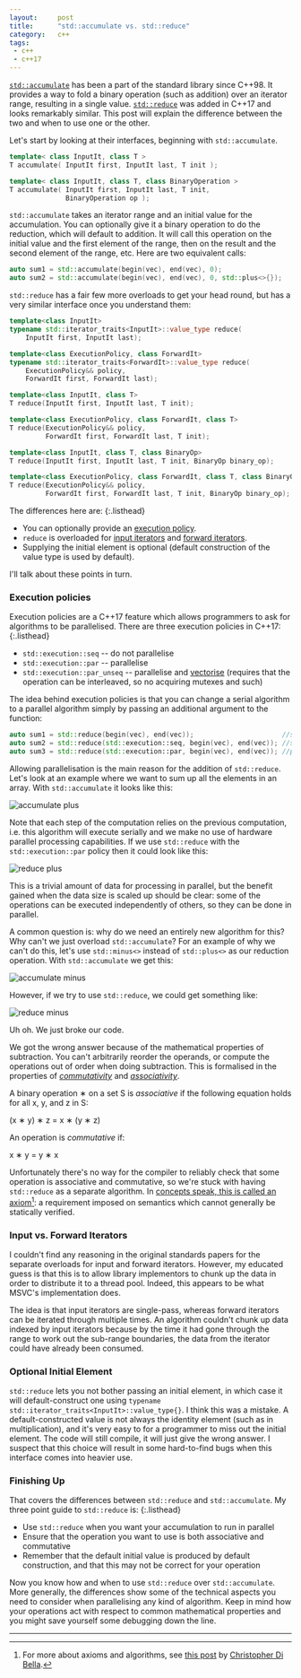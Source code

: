 ```yaml
---
layout:     post
title:      "std::accumulate vs. std::reduce"
category:   c++
tags:
 - c++
 - c++17
---
```


[`std::accumulate`](http://en.cppreference.com/w/cpp/algorithm/accumulate) has been a part of the standard library since C++98. It provides a way to fold a binary operation (such as addition) over an iterator range, resulting in a single value. [`std::reduce`](http://en.cppreference.com/w/cpp/algorithm/reduce) was added in C++17 and looks remarkably similar. This post will explain the difference between the two and when to use one or the other. 

Let's start by looking at their interfaces, beginning with `std::accumulate`.

```cpp
template< class InputIt, class T >
T accumulate( InputIt first, InputIt last, T init );

template< class InputIt, class T, class BinaryOperation >
T accumulate( InputIt first, InputIt last, T init,
              BinaryOperation op );
```

`std::accumulate` takes an iterator range and an initial value for the accumulation. You can optionally give it a binary operation to do the reduction, which will default to addition. It will call this operation on the initial value and the first element of the range, then on the result and the second element of the range, etc. Here are two equivalent calls:

```cpp
auto sum1 = std::accumulate(begin(vec), end(vec), 0);
auto sum2 = std::accumulate(begin(vec), end(vec), 0, std::plus<>{});
```

`std::reduce` has a fair few more overloads to get your head round, but has a very similar interface once you understand them:

```cpp
template<class InputIt>
typename std::iterator_traits<InputIt>::value_type reduce(
    InputIt first, InputIt last);

template<class ExecutionPolicy, class ForwardIt>
typename std::iterator_traits<ForwardIt>::value_type reduce(
    ExecutionPolicy&& policy,
    ForwardIt first, ForwardIt last);

template<class InputIt, class T>
T reduce(InputIt first, InputIt last, T init);

template<class ExecutionPolicy, class ForwardIt, class T>
T reduce(ExecutionPolicy&& policy,
         ForwardIt first, ForwardIt last, T init);

template<class InputIt, class T, class BinaryOp>
T reduce(InputIt first, InputIt last, T init, BinaryOp binary_op);

template<class ExecutionPolicy, class ForwardIt, class T, class BinaryOp>
T reduce(ExecutionPolicy&& policy,
         ForwardIt first, ForwardIt last, T init, BinaryOp binary_op);
```

The differences here are:
{:.listhead}

- You can optionally provide an [execution policy](http://en.cppreference.com/w/cpp/algorithm/execution_policy_tag_t).
- `reduce` is overloaded for [input iterators](http://en.cppreference.com/w/cpp/concept/InputIterator) and [forward iterators](http://en.cppreference.com/w/cpp/concept/ForwardIterator).
- Supplying the initial element is optional (default construction of the value type is used by default).

I'll talk about these points in turn.

### Execution policies

Execution policies are a C++17 feature which allows programmers to ask for algorithms to be parallelised. There are three execution policies in C++17:
{:.listhead}

- `std::execution::seq` -- do not parallelise
- `std::execution::par` -- parallelise
- `std::execution::par_unseq` -- parallelise and [vectorise](https://en.wikipedia.org/wiki/Automatic_vectorization) (requires that the operation can be interleaved, so no acquiring mutexes and such)

The idea behind execution policies is that you can change a serial algorithm to a parallel algorithm simply by passing an additional argument to the function:

```cpp
auto sum1 = std::reduce(begin(vec), end(vec));                      //sequential
auto sum2 = std::reduce(std::execution::seq, begin(vec), end(vec)); //sequential
auto sum3 = std::reduce(std::execution::par, begin(vec), end(vec)); //parallel
```

Allowing parallelisation is the main reason for the addition of `std::reduce`. Let's look at an example where we want to sum up all the elements in an array. With `std::accumulate` it looks like this:

![accumulate plus](/assets/reduce/fig1.png)

Note that each step of the computation relies on the previous computation, i.e. this algorithm will execute serially and we make no use of hardware parallel processing capabilities. If we use `std::reduce` with the `std::execution::par` policy then it could look like this:

![reduce plus](/assets/reduce/fig2.png)

This is a trivial amount of data for processing in parallel, but the benefit gained when the data size is scaled up should be clear: some of the operations can be executed independently of others, so they can be done in parallel.

A common question is: why do we need an entirely new algorithm for this? Why can't we just overload `std::accumulate`? For an example of why we can't do this, let's use `std::minus<>` instead of `std::plus<>` as our reduction operation. With `std::accumulate` we get this:

![accumulate minus](/assets/reduce/fig3.png)

However, if we try to use `std::reduce`, we could get something like:

![reduce minus](/assets/reduce/fig4.png)

Uh oh. We just broke our code.

We got the wrong answer because of the mathematical properties of subtraction. You can't arbitrarily reorder the operands, or compute the operations out of order when doing subtraction. This is formalised in the properties of [_commutativity_](https://en.wikipedia.org/wiki/Commutative_property) and [_associativity_](https://en.wikipedia.org/wiki/Associative_property).

A binary operation &lowast; on a set S is _associative_ if the following equation holds for all x, y, and z in S:

(x &lowast; y) &lowast; z = x &lowast; (y &lowast; z)

An operation is _commutative_ if:

x &lowast; y = y &lowast; x

Unfortunately there's no way for the compiler to reliably check that some operation is associative and commutative, so we're stuck with having `std::reduce` as a separate algorithm. In [concepts speak, this is called an axiom](http://stroustrup.com/sle2011-concepts.pdf)[^1]: a requirement imposed on semantics which cannot generally be statically verified.

### Input vs. Forward Iterators

I couldn't find any reasoning in the original standards papers for the separate overloads for input and forward iterators. However, my educated guess is that this is to allow library implementors to chunk up the data in order to distribute it to a thread pool. Indeed, this appears to be what MSVC's implementation does.

The idea is that input iterators are single-pass, whereas forward iterators can be iterated through multiple times. An algorithm couldn't chunk up data indexed by input iterators because by the time it had gone through the range to work out the sub-range boundaries, the data from the iterator could have already been consumed.

### Optional Initial Element

`std::reduce` lets you not bother passing an initial element, in which case it will default-construct one using `typename std::iterator_traits<InputIt>::value_type{}`. I think this was a mistake. A default-constructed value is not always the identity element (such as in multiplication), and it's very easy to for a programmer to miss out the initial element. The code will still compile, it will just give the wrong answer. I suspect that this choice will result in some hard-to-find bugs when this interface comes into heavier use.

### Finishing Up

That covers the differences between `std::reduce` and `std::accumulate`. My three point guide to `std::reduce` is:
{:.listhead}

- Use `std::reduce` when you want your accumulation to run in parallel
- Ensure that the operation you want to use is both associative and commutative
- Remember that the default initial value is produced by default construction, and that this may not be correct for your operation

Now you know how and when to use `std::reduce` over `std::accumulate`. More generally, the differences show some of the technical aspects you need to consider when parallelising any kind of algorithm. Keep in mind how your operations act with respect to common mathematical properties and you might save yourself some debugging down the line.

-----------

[^1]: For more about axioms and algorithms, see [this post](http://cjdb.com.au/blog/2018/05/15/prepping-yourself-to-conceptify-algorithms) by [Christopher Di Bella](https://twitter.com/cjdb_ns).
